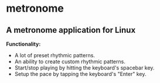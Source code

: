 # metronome
## A metronome application for Linux

**Functionality:**
* A lot of preset rhythmic patterns.
* An ability to create custom rhythmic patterns.
* Start/stop playing by hitting the keyboard's spacebar key.
* Setup the pace by tapping the keyboard's "Enter" key.

